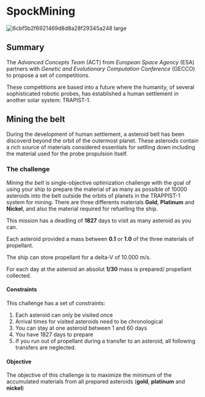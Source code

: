 # SpockMining

![6cbf5b2f6921469d8d8a28f29345a248 large](https://user-images.githubusercontent.com/55914877/162574478-3efc0658-084e-49a7-9656-7d0fc39585f5.jpeg)


## Summary
The _Advanced Concepts Team_ (ACT) from _European Space Agency_ (ESA) partners with _Genetic and Evolutionary Computation Conference_ (GECCO) to propose a set of competitions.

These competitions are based into a future where the humanity, of several sophisticated robotic probes, has established a human settlement in another solar system: TRAPIST-1.

## Mining the belt
During the development of human settlement, a asteroid belt has been discoverd beyond the orbit of the outermost planet. These asteroids contain a rich source of materials considered essentials for setlling down including the material used for the probe propulsion itself.

### The challenge

_Mining the belt_ is single-objective optimization challenge with the goal of using your ship to prepare the material of as many as possible of 10000 asteroids into the belt outside the orbits of planets in the TRAPPIST-1 system for mining. There are three differents materials __Gold__,  __Platinum__ and  __Nickel__, and also the material required for refuelling the ship.

This mission has a deadling of __1827__ days to visit as many asteroid as you can.

Each asteroid provided a mass between __0.1__ or __1.0__ of the three materials of propellant.

The ship can store propellant for a delta-V of 10.000 m/s.

For each day at the asteroid an absolut __1/30__ mass is prepared/ propellant collected.

#### Constraints

This challenge has a set of constraints:

1. Each asteroid can only be visited once
2. Arrival times for visited asteroids need to be chronological
3. You can stay at one asteroid between 1 and 60 days
4. You have 1827 days to prepare
5. If you run out of propellant during a transfer to an asteroid, all following transfers are neglected.

#### Objective
The objective of this challenge is to maximize the minimum of the accumulated materials from all prepared asteroids (__gold__, __platinum__ and __nickel__)
